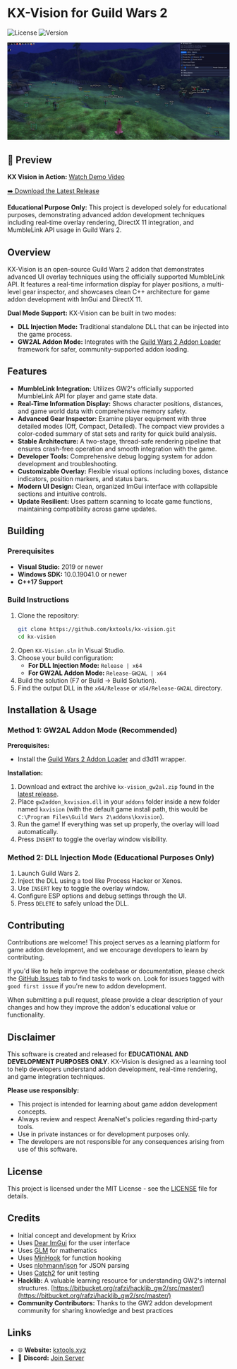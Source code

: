 # KX-Vision for Guild Wars 2

![License](https://img.shields.io/badge/license-MIT-blue.svg)
![Version](https://img.shields.io/badge/version-0.5-green.svg)

![KX-Vision GUI](images/gui_v2.jpg)

## 🎥 Preview

**KX Vision in Action:** [Watch Demo Video](https://streamable.com/zzq3vc)

[➡️ Download the Latest Release](https://github.com/kxtools/kx-vision/releases/latest)

**Educational Purpose Only:** This project is developed solely for educational purposes, demonstrating advanced addon development techniques including real-time overlay rendering, DirectX 11 integration, and MumbleLink API usage in Guild Wars 2.

## Overview

KX-Vision is an open-source Guild Wars 2 addon that demonstrates advanced UI overlay techniques using the officially supported MumbleLink API. It features a real-time information display for player positions, a multi-level gear inspector, and showcases clean C++ architecture for game addon development with ImGui and DirectX 11.

**Dual Mode Support:** KX-Vision can be built in two modes:
- **DLL Injection Mode:** Traditional standalone DLL that can be injected into the game process.
- **GW2AL Addon Mode:** Integrates with the [Guild Wars 2 Addon Loader](https://github.com/gw2-addon-loader/loader-core) framework for safer, community-supported addon loading.

## Features

*   **MumbleLink Integration:** Utilizes GW2's officially supported MumbleLink API for player and game state data.
*   **Real-Time Information Display:** Shows character positions, distances, and game world data with comprehensive memory safety.
*   **Advanced Gear Inspector:** Examine player equipment with three detailed modes (Off, Compact, Detailed). The compact view provides a color-coded summary of stat sets and rarity for quick build analysis.
*   **Stable Architecture:** A two-stage, thread-safe rendering pipeline that ensures crash-free operation and smooth integration with the game.
*   **Developer Tools:** Comprehensive debug logging system for addon development and troubleshooting.
*   **Customizable Overlay:** Flexible visual options including boxes, distance indicators, position markers, and status bars.
*   **Modern UI Design:** Clean, organized ImGui interface with collapsible sections and intuitive controls.
*   **Update Resilient:** Uses pattern scanning to locate game functions, maintaining compatibility across game updates.

## Building

### Prerequisites

*   **Visual Studio:** 2019 or newer
*   **Windows SDK:** 10.0.19041.0 or newer
*   **C++17 Support**

### Build Instructions

1.  Clone the repository:
    ```bash
    git clone https://github.com/kxtools/kx-vision.git
    cd kx-vision
    ```
2.  Open `KX-Vision.sln` in Visual Studio.
3.  Choose your build configuration:
    - **For DLL Injection Mode:** `Release | x64`
    - **For GW2AL Addon Mode:** `Release-GW2AL | x64`
4.  Build the solution (F7 or Build → Build Solution).
5.  Find the output DLL in the `x64/Release` or `x64/Release-GW2AL` directory.

## Installation & Usage

### Method 1: GW2AL Addon Mode (Recommended)

**Prerequisites:**
- Install the [Guild Wars 2 Addon Loader](https://github.com/gw2-addon-loader/loader-core) and d3d11 wrapper.

**Installation:**
1. Download and extract the archive `kx-vision_gw2al.zip` found in the [latest release](https://github.com/kxtools/kx-vision/releases/latest).
2. Place `gw2addon_kxvision.dll` in your `addons` folder inside a new folder named `kxvision` (with the default game install path, this would be `C:\Program Files\Guild Wars 2\addons\kxvision`).
3. Run the game! If everything was set up properly, the overlay will load automatically.
4. Press `INSERT` to toggle the overlay window visibility.

### Method 2: DLL Injection Mode (Educational Purposes Only)

1.  Launch Guild Wars 2.
2.  Inject the DLL using a tool like Process Hacker or Xenos.
3.  Use `INSERT` key to toggle the overlay window.
4.  Configure ESP options and debug settings through the UI.
5.  Press `DELETE` to safely unload the DLL.

## Contributing

Contributions are welcome! This project serves as a learning platform for game addon development, and we encourage developers to learn by contributing.

If you'd like to help improve the codebase or documentation, please check the [GitHub Issues](https://github.com/kxtools/kx-vision/issues) tab to find tasks to work on. Look for issues tagged with `good first issue` if you're new to addon development.

When submitting a pull request, please provide a clear description of your changes and how they improve the addon's educational value or functionality.

## Disclaimer

This software is created and released for **EDUCATIONAL AND DEVELOPMENT PURPOSES ONLY**. KX-Vision is designed as a learning tool to help developers understand addon development, real-time rendering, and game integration techniques.

**Please use responsibly:**
*   This project is intended for learning about game addon development concepts.
*   Always review and respect ArenaNet's policies regarding third-party tools.
*   Use in private instances or for development purposes only.
*   The developers are not responsible for any consequences arising from use of this software.

## License

This project is licensed under the MIT License - see the [LICENSE](LICENSE) file for details.

## Credits

*   Initial concept and development by Krixx
*   Uses [Dear ImGui](https://github.com/ocornut/imgui) for the user interface
*   Uses [GLM](https://github.com/g-truc/glm) for mathematics
*   Uses [MinHook](https://github.com/TsudaKageyu/minhook) for function hooking
*   Uses [nlohmann/json](https://github.com/nlohmann/json) for JSON parsing
*   Uses [Catch2](https://github.com/catchorg/Catch2) for unit testing
*   **Hacklib:** A valuable learning resource for understanding GW2's internal structures. [https://bitbucket.org/rafzi/hacklib_gw2/src/master/](https://bitbucket.org/rafzi/hacklib_gw2/src/master/)
*   **Community Contributors:** Thanks to the GW2 addon development community for sharing knowledge and best practices

## Links

*   🌐 **Website:** [kxtools.xyz](https://kxtools.xyz)
*   💬 **Discord:** [Join Server](https://discord.gg/z92rnB4kHm)